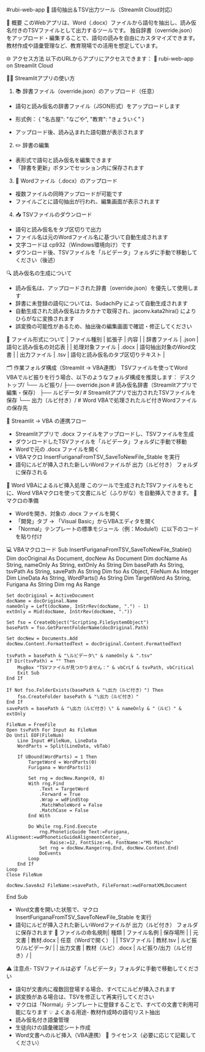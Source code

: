 
#rubi-web-app
📝 語句抽出＆TSV出力ツール（Streamlit Cloud対応）

📌 概要
このWebアプリは、Word（.docx）ファイルから語句を抽出し、読み仮名付きのTSVファイルとして出力するツールです。
独自辞書（override.json）をアップロード・編集することで、語句の読みを自由にカスタマイズできます。
教材作成や語彙管理など、教育現場での活用を想定しています。

🌐 アクセス方法
以下のURLからアプリにアクセスできます：
🔗 rubi-web-app on Streamlit Cloud

🧑‍🏫 Streamlitアプリの使い方
1. 📚 辞書ファイル（override.json）のアップロード（任意）
- 語句と読み仮名の辞書ファイル（JSON形式）をアップロードします
- 形式例：
{
  "名古屋": "なごや",
  "教育": "きょういく"
}


- アップロード後、読み込まれた語句数が表示されます
2. ✏️ 辞書の編集
- 表形式で語句と読み仮名を編集できます
- 「辞書を更新」ボタンでセッション内に保存されます
3. 📄 Wordファイル（.docx）のアップロード
- 複数ファイルの同時アップロードが可能です
- ファイルごとに語句抽出が行われ、編集画面が表示されます
4. 📥 TSVファイルのダウンロード
- 語句と読み仮名をタブ区切りで出力
- ファイル名は元のWordファイル名に基づいて自動生成されます
- 文字コードは cp932（Windows環境向け）です
- ダウンロード後、TSVファイルを「ルビデータ」フォルダに手動で移動してください（後述）

🔍 読み仮名の生成について
- 読み仮名は、アップロードされた辞書（override.json）を優先して使用します
- 辞書に未登録の語句については、SudachiPy によって自動生成されます
- 自動生成された読み仮名はカタカナで取得され、jaconv.kata2hira() によりひらがなに変換されます
- 誤変換の可能性があるため、抽出後の編集画面で確認・修正してください

📁 ファイル形式について
| ファイル種別 | 拡張子 | 内容 | 
| 辞書ファイル | .json | 語句と読み仮名の対応表 | 
| 処理対象ファイル | .docx | 語句抽出対象のWord文書 | 
| 出力ファイル | .tsv | 語句と読み仮名のタブ区切りテキスト | 



🗂️ 作業フォルダ構成（Streamlit → VBA連携）
TSVファイルを使ってWord VBAでルビ振りを行う場合、以下のようなフォルダ構成を推奨します：
デスクトップ/
└── ルビ振り/
    ├── override.json              # 読み仮名辞書（Streamlitアプリで編集・保存）
    ├── ルビデータ/                # Streamlitアプリで出力されたTSVファイルを保存
    └── 出力（ルビ付き）/         # Word VBAで処理されたルビ付きWordファイルの保存先



🔄 Streamlit → VBA の連携フロー
- Streamlitアプリで .docx ファイルをアップロードし、TSVファイルを生成
- ダウンロードしたTSVファイルを「ルビデータ」フォルダに手動で移動
- Wordで元の .docx ファイルを開く
- VBAマクロ InsertFuriganaFromTSV_SaveToNewFile_Stable を実行
- 語句にルビが挿入された新しいWordファイルが 出力（ルビ付き） フォルダに保存される

🧩 Word VBAによるルビ挿入処理
このツールで生成されたTSVファイルをもとに、Word VBAマクロを使って文書にルビ（ふりがな）を自動挿入できます。
🔧 マクロの準備
- Wordを開き、対象の .docx ファイルを開く
- 「開発」タブ → 「Visual Basic」からVBAエディタを開く
- 「Normal」テンプレートの標準モジュール（例：Module1）に以下のコードを貼り付け

💻 VBAマクロコード
Sub InsertFuriganaFromTSV_SaveToNewFile_Stable()
    Dim docOriginal As Document, docNew As Document
    Dim docName As String, nameOnly As String, extOnly As String
    Dim basePath As String, tsvPath As String, savePath As String
    Dim fso As Object, FileNum As Integer
    Dim LineData As String, WordParts() As String
    Dim TargetWord As String, Furigana As String
    Dim rng As Range

    Set docOriginal = ActiveDocument
    docName = docOriginal.Name
    nameOnly = Left(docName, InStrRev(docName, ".") - 1)
    extOnly = Mid(docName, InStrRev(docName, "."))

    Set fso = CreateObject("Scripting.FileSystemObject")
    basePath = fso.GetParentFolderName(docOriginal.Path)

    Set docNew = Documents.Add
    docNew.Content.FormattedText = docOriginal.Content.FormattedText

    tsvPath = basePath & "\ルビデータ\" & nameOnly & ".tsv"
    If Dir(tsvPath) = "" Then
        MsgBox "TSVファイルが見つかりません：" & vbCrLf & tsvPath, vbCritical
        Exit Sub
    End If

    If Not fso.FolderExists(basePath & "\出力（ルビ付き）") Then
        fso.CreateFolder basePath & "\出力（ルビ付き）"
    End If
    savePath = basePath & "\出力（ルビ付き）\" & nameOnly & "（ルビ）" & extOnly

    FileNum = FreeFile
    Open tsvPath For Input As FileNum
    Do Until EOF(FileNum)
        Line Input #FileNum, LineData
        WordParts = Split(LineData, vbTab)

        If UBound(WordParts) = 1 Then
            TargetWord = WordParts(0)
            Furigana = WordParts(1)

            Set rng = docNew.Range(0, 0)
            With rng.Find
                .Text = TargetWord
                .Forward = True
                .Wrap = wdFindStop
                .MatchWholeWord = False
                .MatchCase = False
            End With

            Do While rng.Find.Execute
                rng.PhoneticGuide Text:=Furigana, Alignment:=wdPhoneticGuideAlignmentCenter, _
                    Raise:=12, FontSize:=6, FontName:="MS Mincho"
                Set rng = docNew.Range(rng.End, docNew.Content.End)
                DoEvents
            Loop
        End If
    Loop
    Close FileNum

    docNew.SaveAs2 FileName:=savePath, FileFormat:=wdFormatXMLDocument
End Sub

- Word文書を開いた状態で、マクロ InsertFuriganaFromTSV_SaveToNewFile_Stable を実行
- 語句にルビが挿入された新しいWordファイルが 出力（ルビ付き） フォルダに保存されます
📂 ファイルの命名規則| 種類 | ファイル名例 | 保存場所 | 
| 元文書 | 教材.docx | 任意（Wordで開く） | 
| TSVファイル | 教材.tsv | ルビ振り/ルビデータ/ | 
| 出力文書 | 教材（ルビ）.docx | ルビ振り/出力（ルビ付き）/ | 

⚠️ 注意点- TSVファイルは必ず「ルビデータ」フォルダに手動で移動してください
- 語句が文書内に複数回登場する場合、すべてにルビが挿入されます
- 誤変換がある場合は、TSVを修正して再実行してください
- マクロは「Normal」テンプレートに登録することで、すべての文書で利用可能になります
💡 よくある用途- 教材作成時の語句リスト抽出
- 読み仮名付き語彙管理
- 生徒向けの語彙確認シート作成
- Word文書へのルビ挿入（VBA連携）
📄 ライセンス（必要に応じて記載してください）